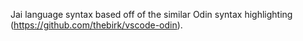 Jai language syntax based off of the similar Odin syntax highlighting (https://github.com/thebirk/vscode-odin).